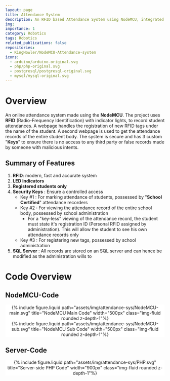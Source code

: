 ```yaml
---
layout: page
title: Attendance System
description: An RFID based Attendance System using NodeMCU, integrated with an SQL server.
img:
importance: 1
category: Robotics
tags: Robotics
related_publications: false
repositories:
  - KingHowler/NodeMCU-Attendance-system
icons:
  - arduino/arduino-original.svg
  - php/php-original.svg
  - postgresql/postgresql-original.svg
  - mysql/mysql-original.svg
---
```


# Overview

An online attendance system made using the **NodeMCU**. The project uses **RFID** (Radio-Frequency Identification) with indicator lights, to record student attendances. A webpage handles the registration of new RFID tags under the name of the student. A second webpage is used to get the attendance records of the entire student body. The system is secure and has 3 custom "**Keys**" to ensure there is no access to any third party or false records made by someone with malicious intents.

## Summary of Features

1. **RFID**: modern, fast and accurate system
2. **LED Indicators**
3. **Registered students only**
4. **Security Keys** : Ensure a controlled access
   - Key #1 : For marking attendance of students, possessed by "**School Certified**" attendance recorders
   - Key #2 : For viewing the attendance record of the entire school body, possessed by school administration
     - For a "key-less" viewing of the attendance record, the student must state it's registration ID (Personal RFID assigned by administration). This will allow the student to see his own attendance records only
   - Key #3 : For registering new tags, possessed by school administration
5. **SQL Server** : All records are stored on an SQL server and can hence be modified as the administration wills to

# Code Overview

## NodeMCU-Code

<div align="center" style="background-color : #FFFFFF">
  {% include figure.liquid path="assets/img/attendance-sys/NodeMCU-main.svg" title="NodeMCU Main Code" width="500px" class="img-fluid rounded z-depth-1"%}
</div>
<div align="center" style="background-color : #FFFFFF">
  {% include figure.liquid path="assets/img/attendance-sys/NodeMCU-sub.svg" title="NodeMCU Sub Code" width="500px" class="img-fluid rounded z-depth-1"%}
</div>

## Server-Code

<div align="center" style="background-color : #FFFFFF">
  {% include figure.liquid path="assets/img/attendance-sys/PHP.svg" title="Server-side PHP Code" width="900px" class="img-fluid rounded z-depth-1"%}
</div>
